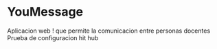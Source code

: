 # YouMessage
Aplicacion web ! que permite la comunicacion entre personas docentes
Prueba de configuracion hit hub 
